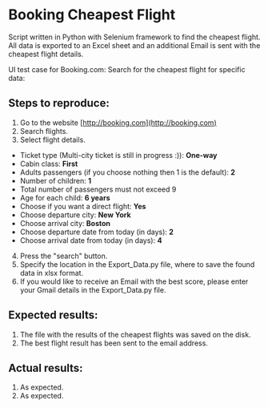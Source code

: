 # Booking Cheapest Flight
Script written in Python with Selenium framework to find the cheapest flight. All data is exported to an Excel sheet and an additional Email is sent with the cheapest flight details.

UI test case for Booking.com:
Search for the cheapest flight for specific data:

## Steps to reproduce:
1. Go to the website [http://booking.com](http://booking.com)
2. Search flights.
3. Select flight details.

* Ticket type (Multi-city ticket is still in progress :)): **One-way**
* Cabin class: **First**
* Adults passengers (if you choose nothing then 1 is the default): **2**
* Number of children: **1**
* Total number of passengers must not exceed 9
* Age for each child: **6 years**
* Choose if you want a direct flight: **Yes**
* Choose departure city: **New York**
* Choose arrival city: **Boston**
* Choose departure date from today (in days): **2** 
* Choose arrival date from today (in days): **4** 

4. Press the "search" button.
5. Specify the location in the Export_Data.py file, where to save the found data in xlsx format.
6. If you would like to receive an Email with the best score, please enter your Gmail details in the Export_Data.py file.

## Expected results:

1. The file with the results of the cheapest flights was saved on the disk.
2. The best flight result has been sent to the email address.

## Actual results:

1. As expected.
2. As expected.

